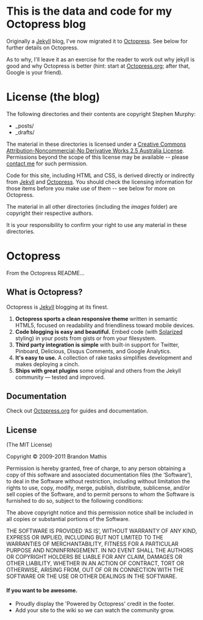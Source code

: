 # This is the data and code for my Octopress blog

Originally a [Jekyll](http://github.com/mojombo/jekyll) blog, I've now migrated it to [Octopress](http://octopress.org). See below for further details on Octopress.

As to why, I'll leave it as an exercise for the reader to work out why jekyll is good and why Octopress is better (hint: start at [Octopress.org](http://octopress.org); after that, Google is your friend).

# License (the blog)

The following directories and their contents are copyright Stephen Murphy:

* _posts/
* _drafts/

The material in these directories is licensed under a [Creative Commons Attribution-Noncommercial-No Derivative Works 2.5 Australia License](http://creativecommons.org/licenses/by-nc-nd/2.5/au/). Permissions beyond the scope of this license may be available -- please [contact me](http://www.contactify.com/34fd7) for such permission. 

Code for this site, including HTML and CSS, is derived directly or indirectly from [Jekyll](http://github.com/mojombo/jekyll) and [Octopress](http://github.com/imathis/octopress). You should check the licensing information for those items before you make use of them -- see below for more on Octopress.

The material in all other directories (including the *images* folder) are copyright their respective authors.

It is your responsibility to confirm your right to use any material in these directories.

# Octopress

From the Octopress README...

## What is Octopress? ##

Octopress is [Jekyll](https://github.com/mojombo/jekyll) blogging at its finest.

1. **Octopress sports a clean responsive theme** written in semantic HTML5, focused on readability and friendliness toward mobile devices.
2. **Code blogging is easy and beautiful.** Embed code (with [Solarized](http://ethanschoonover.com/solarized) styling) in your posts from gists or from your filesystem.
3. **Third party integration is simple** with built-in support for Twitter, Pinboard, Delicious, Disqus Comments, and Google Analytics.
4. **It's easy to use.** A collection of rake tasks simplifies development and makes deploying a cinch.
5. **Ships with great plugins** some original and others from the Jekyll community &mdash; tested and improved.

## Documentation

Check out [Octopress.org](http://octopress.org/docs) for guides and documentation.

## License
(The MIT License)

Copyright © 2009-2011 Brandon Mathis

Permission is hereby granted, free of charge, to any person obtaining a copy of this software and associated documentation files (the ‘Software’), to deal in the Software without restriction, including without limitation the rights to use, copy, modify, merge, publish, distribute, sublicense, and/or sell copies of the Software, and to permit persons to whom the Software is furnished to do so, subject to the following conditions:

The above copyright notice and this permission notice shall be included in all copies or substantial portions of the Software.

THE SOFTWARE IS PROVIDED ‘AS IS’, WITHOUT WARRANTY OF ANY KIND, EXPRESS OR IMPLIED, INCLUDING BUT NOT LIMITED TO THE WARRANTIES OF MERCHANTABILITY, FITNESS FOR A PARTICULAR PURPOSE AND NONINFRINGEMENT. IN NO EVENT SHALL THE AUTHORS OR COPYRIGHT HOLDERS BE LIABLE FOR ANY CLAIM, DAMAGES OR OTHER LIABILITY, WHETHER IN AN ACTION OF CONTRACT, TORT OR OTHERWISE, ARISING FROM, OUT OF OR IN CONNECTION WITH THE SOFTWARE OR THE USE OR OTHER DEALINGS IN THE SOFTWARE.

#### If you want to be awesome.
- Proudly display the 'Powered by Octopress' credit in the footer.
- Add your site to the wiki so we can watch the community grow.

